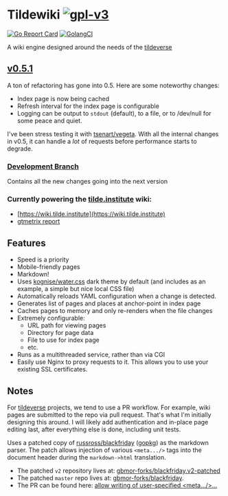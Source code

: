 # Tildewiki [![gpl-v3](https://img.shields.io/badge/license-GPLv3-brightgreen.svg "GPLv3")](https://github.com/gbmor/tildewiki/blob/master/LICENSE) 
[![Go Report Card](https://goreportcard.com/badge/github.com/gbmor/tildewiki)](https://goreportcard.com/report/github.com/gbmor/tildewiki)
[![GolangCI](https://img.shields.io/badge/golangci-check-blue.svg)](https://golangci.com/r/github.com/gbmor/tildewiki)

A wiki engine designed around the needs of the [tildeverse](https://tildeverse.org)

## [v0.5.1](https://github.com/gbmor/tildewiki/releases/tag/v0.5.1)
A ton of refactoring has gone into 0.5. Here are some noteworthy changes:
* Index page is now being cached
* Refresh interval for the index page is configurable
* Logging can be output to `stdout` (default), to a file, or to /dev/null for some peace and quiet.

I've been stress testing it with [tsenart/vegeta](https://github.com/tsenart/vegeta).
With all the internal changes in v0.5, it can handle a *lot* of requests before performance
starts to degrade.

### [Development Branch](https://github.com/gbmor/tildewiki/tree/dev)
Contains all the new changes going into the next version

### Currently powering the [tilde.institute](https://tilde.institute) wiki: 
* [https://wiki.tilde.institute](https://wiki.tilde.institute) 
* [gtmetrix report](https://gtmetrix.com/reports/wiki.tilde.institute/F1tzxEch)

## Features

* Speed is a priority
* Mobile-friendly pages
* Markdown!
* Uses [kognise/water.css](https://github.com/kognise/water.css) dark theme by
default (and includes as an example, a simple but nice local CSS file)
* Automatically reloads YAML configuration when a change is detected.
* Generates list of pages and places at anchor-point in index page
* Caches pages to memory and only re-renders when the file changes
* Extremely configurable:
  * URL path for viewing pages
  * Directory for page data
  * File to use for index page
  * etc.
* Runs as a multithreaded service, rather than via CGI
* Easily use Nginx to proxy requests to it. This allows you to use your
existing SSL certificates.

## Notes

For [tildeverse](https://tildeverse.org) projects, we tend to use a PR
workflow. For example, wiki pages are submitted to the repo via pull
request. That's what I'm initially designing this around. I will likely
add authentication and in-place page editing last, after everything else
is done, including unit tests.

Uses a patched copy of [russross/blackfriday](https://github.com/russross/blackfriday)
([gopkg](https://gopkg.in/russross/blackfriday.v2)) as the markdown
parser. The patch allows injection of various `<meta.../>` tags into
the document header during the `markdown->html` translation.

* The patched `v2` repository lives at:
[gbmor-forks/blackfriday.v2-patched](https://github.com/gbmor-forks/blackfriday.v2-patched)
* The patched `master` repo lives at:
[gbmor-forks/blackfriday](https://github.com/gbmor-forks/blackfriday).
* The PR can be found here: [allow writing of user-specified
&lt;meta.../&gt;...](https://github.com/russross/blackfriday/pull/541)

